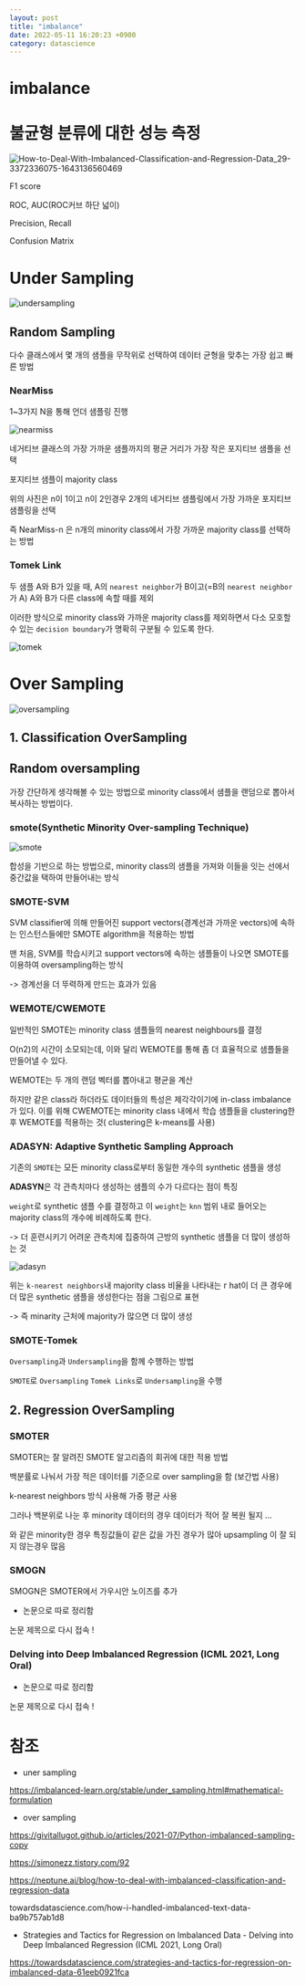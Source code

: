```yaml
---
layout: post
title: "imbalance"
date: 2022-05-11 16:20:23 +0900
category: datascience
---
```


# imbalance

# 불균형 분류에 대한 성능 측정

![How-to-Deal-With-Imbalanced-Classification-and-Regression-Data_29-3372336075-1643136560469](\img\2022\imbalance\How-to-Deal-With-Imbalanced-Classification-and-Regression-Data_29-3372336075-1643136560469.webp)

F1 score

ROC, AUC(ROC커브 하단 넓이)

Precision, Recall

Confusion Matrix



# Under Sampling

![undersampling](\img\2022\imbalance\undersampling.webp)

## Random Sampling

다수 클래스에서 몇 개의 샘플을 무작위로 선택하여 데이터 균형을 맞추는 가장 쉽고 빠른 방법

### NearMiss

1~3가지 N을 통해 언더 샘플링 진행

![nearmiss](\img\2022\imbalance\nearmiss.PNG)



 네거티브 클래스의 가장 가까운 샘플까지의 평균 거리가 가장 작은 포지티브 샘플을 선택

포지티브 샘플이 majority class

위의 사진은 n이 1이고 n이 2인경우  2개의 네거티브 샘플링에서 가장 가까운 포지티브 샘플링을 선택

즉 NearMiss-n 은 n개의 minority class에서 가장 가까운 majority class를 선택하는 방법 

### Tomek Link

 두 샘플 A와 B가 있을 때, A의 `nearest neighbor`가 B이고(=B의 `nearest neighbor`가 A) A와 B가 다른 class에 속할 때를 제외

이러한 방식으로 minority class와 가까운 majority class를 제외하면서 다소 모호할 수 있는 `decision boundary`가 명확히 구분될 수 있도록 한다.

![tomek](\img\2022\imbalance\tomek.PNG)





# Over Sampling

![oversampling](\img\2022\imbalance\oversampling.webp)

## 1. Classification OverSampling

## **Random oversampling**

가장 간단하게 생각해볼 수 있는 방법으로 minority class에서 샘플을 랜덤으로 뽑아서 복사하는 방법이다.

### smote(**Synthetic Minority Over-sampling Technique**)

![smote](\img\2022\imbalance\smote.gif)

합성을 기반으로 하는 방법으로, minority class의 샘플을 가져와 이들을 잇는 선에서 중간값을 택하여 만들어내는 방식



### SMOTE-SVM

SVM classifier에 의해 만들어진 support vectors(경계선과 가까운 vectors)에 속하는 인스턴스들에만 SMOTE algorithm을 적용하는 방법

맨 처음, SVM를 학습시키고 support vectors에 속하는 샘플들이 나오면 SMOTE를 이용하여 oversampling하는 방식

-> 경계선을 더 뚜력하게 만드는 효과가 있음



### **WEMOTE/CWEMOTE**

일반적인 SMOTE는 minority class 샘플들의 nearest neighbours를 결정

 O(n2)의 시간이 소모되는데, 이와 달리 WEMOTE를 통해 좀 더 효율적으로 샘플들을 만들어낼 수 있다.

WEMOTE는 두 개의 랜덤 벡터를 뽑아내고 평균을 계산

하지만 같은 class라 하더라도 데이터들의 특성은 제각각이기에 in-class imbalance가 있다. 이를 위해 CWEMOTE는 minority class 내에서 학습 샘플들을 clustering한 후 WEMOTE를 적용하는 것( clustering은 k-means를 사용)

### ADASYN: Adaptive Synthetic Sampling Approach

기존의 `SMOTE`는 모든 minority class로부터 동일한 개수의 synthetic 샘플을 생성

 **ADASYN**은 각 관측치마다 생성하는 샘플의 수가 다르다는 점이 특징

 `weight`로 synthetic 샘플 수를 결정하고 이 `weight`는 `knn` 범위 내로 들어오는 majority class의 개수에 비례하도록 한다. 

-> 더 훈련시키기 어려운 관측치에 집중하여 근방의 synthetic 샘플을 더 많이 생성하는 것

![adasyn](\img\2022\imbalance\adasyn.PNG)

위는 `k-nearest neighbors`내 majority class 비율을 나타내는 ᴦ hat이 더 큰 경우에 더 많은 synthetic 샘플을 생성한다는 점을 그림으로 표현

-> 즉 minarity 근처에 majority가 많으면 더 많이 생성

### SMOTE-Tomek

`Oversampling`과 `Undersampling`을 함께 수행하는 방법

 `SMOTE`로 `Oversampling`   `Tomek Links`로 `Undersampling`을 수행



## 2. Regression OverSampling



### SMOTER

SMOTER는 잘 알려진 SMOTE 알고리즘의 회귀에 대한 적용 방법

백분률로 나눠서 가장 적은 데이터를 기준으로 over sampling을 함 (보간법 사용)

k-nearest neighbors 방식 사용해 가중 평균 사용

그러나 백분위로 나눈 후 minority 데이터의 경우 데이터가 적어 잘 복원 될지 ...

와 같은 minority한 경우 특징값들이 같은 값을 가진 경우가 많아 upsampling 이 잘 되지 않는경우 많음 

### SMOGN

SMOGN은 SMOTER에서 가우시안 노이즈를 추가

- 논문으로 따로 정리함 

논문 제목으로 다시 접속 !



### Delving into Deep Imbalanced Regression (ICML 2021, Long Oral)

- 논문으로 따로 정리함 

논문 제목으로 다시 접속 !























# 참조

- uner sampling

https://imbalanced-learn.org/stable/under_sampling.html#mathematical-formulation

- over sampling

https://givitallugot.github.io/articles/2021-07/Python-imbalanced-sampling-copy

https://simonezz.tistory.com/92

https://neptune.ai/blog/how-to-deal-with-imbalanced-classification-and-regression-data

towardsdatascience.com/how-i-handled-imbalanced-text-data-ba9b757ab1d8

- Strategies and Tactics for Regression on Imbalanced Data - Delving into Deep Imbalanced Regression (ICML 2021, Long Oral)

https://towardsdatascience.com/strategies-and-tactics-for-regression-on-imbalanced-data-61eeb0921fca